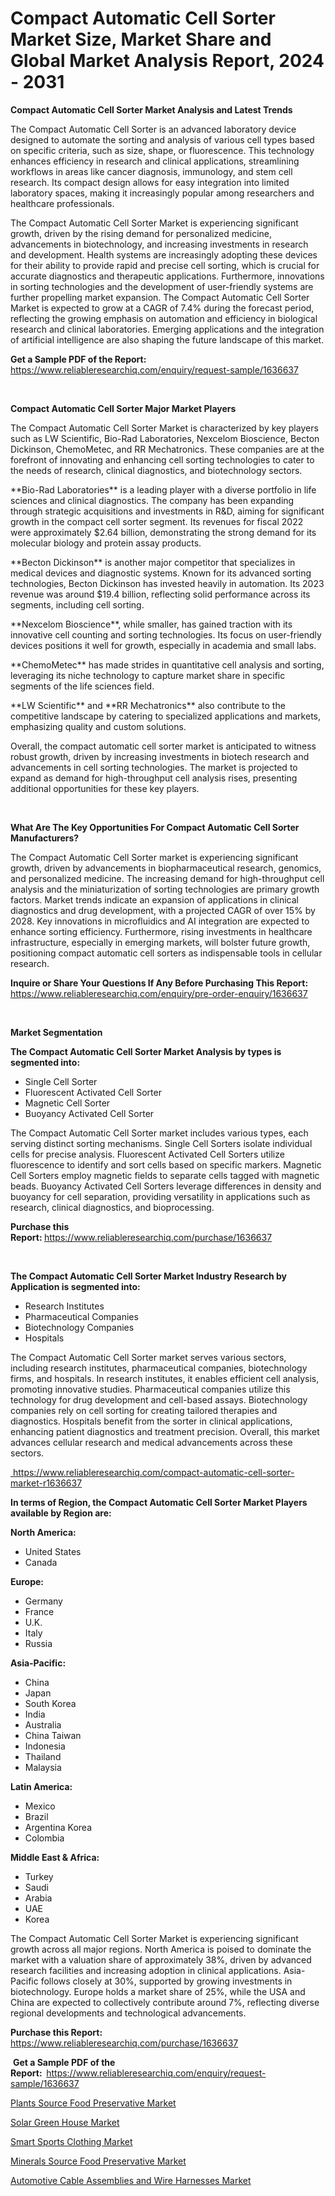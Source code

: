 <p><h1>Compact Automatic Cell Sorter Market Size, Market Share and Global Market Analysis Report, 2024 - 2031</h1></p><p><strong>Compact Automatic Cell Sorter Market Analysis and Latest Trends</strong></p>
<p><p>The Compact Automatic Cell Sorter is an advanced laboratory device designed to automate the sorting and analysis of various cell types based on specific criteria, such as size, shape, or fluorescence. This technology enhances efficiency in research and clinical applications, streamlining workflows in areas like cancer diagnosis, immunology, and stem cell research. Its compact design allows for easy integration into limited laboratory spaces, making it increasingly popular among researchers and healthcare professionals.</p><p>The Compact Automatic Cell Sorter Market is experiencing significant growth, driven by the rising demand for personalized medicine, advancements in biotechnology, and increasing investments in research and development. Health systems are increasingly adopting these devices for their ability to provide rapid and precise cell sorting, which is crucial for accurate diagnostics and therapeutic applications. Furthermore, innovations in sorting technologies and the development of user-friendly systems are further propelling market expansion. The Compact Automatic Cell Sorter Market is expected to grow at a CAGR of 7.4% during the forecast period, reflecting the growing emphasis on automation and efficiency in biological research and clinical laboratories. Emerging applications and the integration of artificial intelligence are also shaping the future landscape of this market.</p></p>
<p><strong>Get a Sample PDF of the Report:&nbsp;</strong> <a href="https://www.reliableresearchiq.com/enquiry/request-sample/1636637">https://www.reliableresearchiq.com/enquiry/request-sample/1636637</a></p>
<p>&nbsp;</p>
<p><strong>Compact Automatic Cell Sorter Major Market Players</strong></p>
<p><p>The Compact Automatic Cell Sorter Market is characterized by key players such as LW Scientific, Bio-Rad Laboratories, Nexcelom Bioscience, Becton Dickinson, ChemoMetec, and RR Mechatronics. These companies are at the forefront of innovating and enhancing cell sorting technologies to cater to the needs of research, clinical diagnostics, and biotechnology sectors.</p><p>**Bio-Rad Laboratories** is a leading player with a diverse portfolio in life sciences and clinical diagnostics. The company has been expanding through strategic acquisitions and investments in R&D, aiming for significant growth in the compact cell sorter segment. Its revenues for fiscal 2022 were approximately $2.64 billion, demonstrating the strong demand for its molecular biology and protein assay products.</p><p>**Becton Dickinson** is another major competitor that specializes in medical devices and diagnostic systems. Known for its advanced sorting technologies, Becton Dickinson has invested heavily in automation. Its 2023 revenue was around $19.4 billion, reflecting solid performance across its segments, including cell sorting.</p><p>**Nexcelom Bioscience**, while smaller, has gained traction with its innovative cell counting and sorting technologies. Its focus on user-friendly devices positions it well for growth, especially in academia and small labs.</p><p>**ChemoMetec** has made strides in quantitative cell analysis and sorting, leveraging its niche technology to capture market share in specific segments of the life sciences field.</p><p>**LW Scientific** and **RR Mechatronics** also contribute to the competitive landscape by catering to specialized applications and markets, emphasizing quality and custom solutions.</p><p>Overall, the compact automatic cell sorter market is anticipated to witness robust growth, driven by increasing investments in biotech research and advancements in cell sorting technologies. The market is projected to expand as demand for high-throughput cell analysis rises, presenting additional opportunities for these key players.</p></p>
<p>&nbsp;</p>
<p><strong>What Are The Key Opportunities For Compact Automatic Cell Sorter Manufacturers?</strong></p>
<p><p>The Compact Automatic Cell Sorter market is experiencing significant growth, driven by advancements in biopharmaceutical research, genomics, and personalized medicine. The increasing demand for high-throughput cell analysis and the miniaturization of sorting technologies are primary growth factors. Market trends indicate an expansion of applications in clinical diagnostics and drug development, with a projected CAGR of over 15% by 2028. Key innovations in microfluidics and AI integration are expected to enhance sorting efficiency. Furthermore, rising investments in healthcare infrastructure, especially in emerging markets, will bolster future growth, positioning compact automatic cell sorters as indispensable tools in cellular research.</p></p>
<p><strong>Inquire or Share Your Questions If Any Before Purchasing This Report:</strong> <a href="https://www.reliableresearchiq.com/enquiry/pre-order-enquiry/1636637">https://www.reliableresearchiq.com/enquiry/pre-order-enquiry/1636637</a></p>
<p>&nbsp;</p>
<p><strong>Market Segmentation</strong></p>
<p><strong>The Compact Automatic Cell Sorter Market Analysis by types is segmented into:</strong></p>
<p><ul><li>Single Cell Sorter</li><li>Fluorescent Activated Cell Sorter</li><li>Magnetic Cell Sorter</li><li>Buoyancy Activated Cell Sorter</li></ul></p>
<p><p>The Compact Automatic Cell Sorter market includes various types, each serving distinct sorting mechanisms. Single Cell Sorters isolate individual cells for precise analysis. Fluorescent Activated Cell Sorters utilize fluorescence to identify and sort cells based on specific markers. Magnetic Cell Sorters employ magnetic fields to separate cells tagged with magnetic beads. Buoyancy Activated Cell Sorters leverage differences in density and buoyancy for cell separation, providing versatility in applications such as research, clinical diagnostics, and bioprocessing.</p></p>
<p><strong>Purchase this Report:&nbsp;</strong><a href="https://www.reliableresearchiq.com/purchase/1636637">https://www.reliableresearchiq.com/purchase/1636637</a></p>
<p>&nbsp;</p>
<p><strong>The Compact Automatic Cell Sorter Market Industry Research by Application is segmented into:</strong></p>
<p><ul><li>Research Institutes</li><li>Pharmaceutical Companies</li><li>Biotechnology Companies</li><li>Hospitals</li></ul></p>
<p><p>The Compact Automatic Cell Sorter market serves various sectors, including research institutes, pharmaceutical companies, biotechnology firms, and hospitals. In research institutes, it enables efficient cell analysis, promoting innovative studies. Pharmaceutical companies utilize this technology for drug development and cell-based assays. Biotechnology companies rely on cell sorting for creating tailored therapies and diagnostics. Hospitals benefit from the sorter in clinical applications, enhancing patient diagnostics and treatment precision. Overall, this market advances cellular research and medical advancements across these sectors.</p></p>
<p><a href="https://www.reliableresearchiq.com/compact-automatic-cell-sorter-market-r1636637">&nbsp;https://www.reliableresearchiq.com/compact-automatic-cell-sorter-market-r1636637</a></p>
<p><strong>In terms of Region, the Compact Automatic Cell Sorter Market Players available by Region are:</strong></p>
<p>
    <p> <strong> North America: </strong>
        <ul>
            <li>United States</li>
            <li>Canada</li>
        </ul>
        </p> 
    <p> <strong> Europe: </strong>
        <ul>
            <li>Germany</li>
            <li>France</li>
            <li>U.K.</li>
            <li>Italy</li>
            <li>Russia</li>
        </ul>
        </p> 
    <p> <strong> Asia-Pacific: </strong>
        <ul>
            <li>China</li>
            <li>Japan</li>
            <li>South Korea</li>
            <li>India</li>
            <li>Australia</li>
            <li>China Taiwan</li>
            <li>Indonesia</li>
            <li>Thailand</li>
            <li>Malaysia</li>
        </ul>
        </p> 
    <p> <strong> Latin America: </strong>
        <ul>
            <li>Mexico</li>
            <li>Brazil</li>
            <li>Argentina Korea</li>
            <li>Colombia</li>
        </ul>
        </p> 
    <p> <strong> Middle East & Africa: </strong>
        <ul>
            <li>Turkey</li>
            <li>Saudi</li>
            <li>Arabia</li>
            <li>UAE</li>
            <li>Korea</li>
        </ul>
    </p>
    </p>
<p><p>The Compact Automatic Cell Sorter Market is experiencing significant growth across all major regions. North America is poised to dominate the market with a valuation share of approximately 38%, driven by advanced research facilities and increasing adoption in clinical applications. Asia-Pacific follows closely at 30%, supported by growing investments in biotechnology. Europe holds a market share of 25%, while the USA and China are expected to collectively contribute around 7%, reflecting diverse regional developments and technological advancements.</p></p>
<p><strong>Purchase this Report: </strong><a href="https://www.reliableresearchiq.com/purchase/1636637">https://www.reliableresearchiq.com/purchase/1636637</a></p>
<p>&nbsp;<strong>Get a Sample PDF of the Report:&nbsp;&nbsp;</strong><a href="https://www.reliableresearchiq.com/enquiry/request-sample/1636637">https://www.reliableresearchiq.com/enquiry/request-sample/1636637</a></p>
<p><strong></strong></p>
<p><p><a href="https://github.com/alesiasc0na/Market-Research-Report-List-1/blob/main/plants-source-food-preservative-market.md">Plants Source Food Preservative Market</a></p><p><a href="https://www.linkedin.com/pulse/solar-green-house-market-global-trends-forecast-2024-2031-ostaf?trackingId=hVK2iU4EQ%2FelXjIEnsAJcA%3D%3D">Solar Green House Market</a></p><p><a href="https://www.linkedin.com/pulse/smart-sports-clothing-market-size-share-competitive-landscape-ptx9e?trackingId=emTTuyAeShCF8B0k%2FEy1cw%3D%3D">Smart Sports Clothing Market</a></p><p><a href="https://github.com/kathiestrine5ty/Market-Research-Report-List-1/blob/main/minerals-source-food-preservative-market.md">Minerals Source Food Preservative Market</a></p><p><a href="https://medium.com/@kaw0990htdhr22/navigating-the-automotive-cable-assemblies-and-wire-harnesses-market-expert-analysis-and-market-65ffc4a6f587">Automotive Cable Assemblies and Wire Harnesses Market</a></p></p>